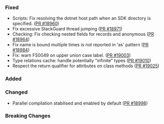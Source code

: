 ### Fixed

* Scripts: Fix resolving the dotnet host path when an SDK directory is specified. ([PR #18960](https://github.com/dotnet/fsharp/pull/18960))
* Fix excessive StackGuard thread jumping ([PR #18971](https://github.com/dotnet/fsharp/pull/18971))
* Checking: Fix checking nested fields for records and anonymous ([PR #18964](https://github.com/dotnet/fsharp/pull/18964))
* Fix name is bound multiple times is not reported in 'as' pattern ([PR #18984](https://github.com/dotnet/fsharp/pull/18984))
* Fix: warn FS0049 on upper union case label. ([PR #19003](https://github.com/dotnet/fsharp/pull/19003))
* Type relations cache: handle potentially "infinite" types ([PR #19010](https://github.com/dotnet/fsharp/pull/19010))  
* Respect the return qualifier for attributes on class methods ([PR #19025](https://github.com/dotnet/fsharp/pull/19025))

### Added

### Changed

* Parallel compilation stabilised and enabled by default ([PR #18998](https://github.com/dotnet/fsharp/pull/18998))

### Breaking Changes
